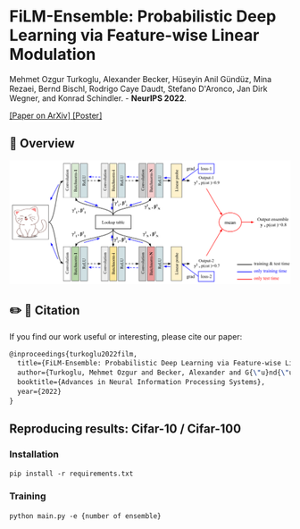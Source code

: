 # FiLM-Ensemble: Probabilistic Deep Learning via Feature-wise Linear Modulation
Mehmet Ozgur Turkoglu, Alexander Becker, Hüseyin Anil Gündüz, Mina Rezaei, Bernd Bischl, Rodrigo Caye Daudt, Stefano D'Aronco, Jan Dirk Wegner, and Konrad Schindler. - **NeurIPS 2022**.


[ \[Paper on ArXiv\] ](https://arxiv.org/abs/2206.00050) [ \[Poster\] ](https://neurips.cc/media/PosterPDFs/NeurIPS%202022/53071.png?t=1669493329.1428604)


## 🌌 Overview

<img src="assets/method.png" alt="Method overview">


## ✏️ 📄 Citation

If you find our work useful or interesting, please cite our paper:

```latex
@inproceedings{turkoglu2022film,
  title={FiLM-Ensemble: Probabilistic Deep Learning via Feature-wise Linear Modulation},
  author={Turkoglu, Mehmet Ozgur and Becker, Alexander and G{\"u}nd{\"u}z, H{\"u}seyin Anil and Rezaei, Mina and Bischl, Bernd and Daudt, Rodrigo Caye and D'Aronco, Stefano and Wegner, Jan Dirk and Schindler, Konrad},
  booktitle={Advances in Neural Information Processing Systems},
  year={2022}
}
```

## Reproducing results: Cifar-10 / Cifar-100
 
### Installation
```
pip install -r requirements.txt
```

### Training
```
python main.py -e {number of ensemble}

